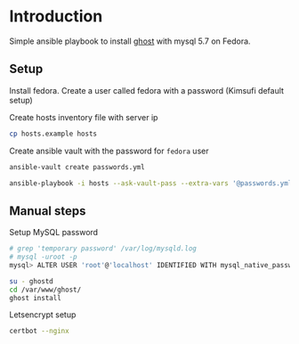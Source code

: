 # Introduction

Simple ansible playbook to install [ghost](https://ghost.org) with mysql 5.7 on Fedora.

## Setup

Install fedora. Create a user called fedora with a password (Kimsufi default setup)

Create hosts inventory file with server ip

```bash
cp hosts.example hosts
```

Create ansible vault with the password for `fedora` user

```bash
ansible-vault create passwords.yml
```

```bash
ansible-playbook -i hosts --ask-vault-pass --extra-vars '@passwords.yml' setup.yml
```

## Manual steps

Setup MySQL password

```bash
# grep 'temporary password' /var/log/mysqld.log
# mysql -uroot -p
mysql> ALTER USER 'root'@'localhost' IDENTIFIED WITH mysql_native_password BY 'password';
```

```bash
su - ghostd
cd /var/www/ghost/
ghost install
```

Letsencrypt setup

```bash
certbot --nginx
```

